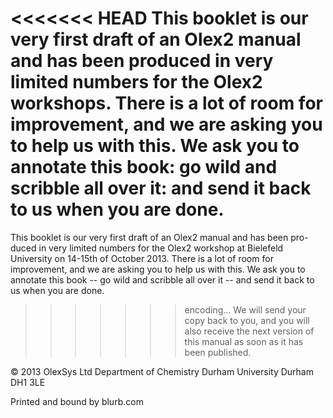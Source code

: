 <<<<<<< HEAD
This booklet is our very first draft of an Olex2 manual and has been produced in very limited numbers for the Olex2 workshops.
There is a lot of room for improvement, and we are asking you to help us with this. We ask you to annotate this book: go wild and scribble all over it: and send it back to us when you are done.
=======
This booklet is our very first draft of an Olex2 manual and has been pro-duced in very limited numbers for the Olex2 workshop at Bielefeld University on 14-15th of October 2013.
There is a lot of room for improvement, and we are asking you to help us with this. We ask you to annotate this book -- go wild and scribble all over it -- and send it back to us when you are done.
>>>>>>> encoding...
We will send your copy back to you, and you will also receive the next version of this manual as soon as it has been published.















© 2013 OlexSys Ltd
Department of Chemistry
Durham University
Durham
DH1 3LE


Printed and bound by blurb.com
